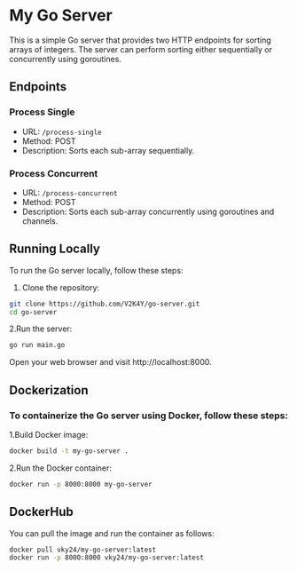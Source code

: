 # My Go Server

This is a simple Go server that provides two HTTP endpoints for sorting arrays of integers. The server can perform sorting either sequentially or concurrently using goroutines.

## Endpoints

### Process Single
- URL: `/process-single`
- Method: POST
- Description: Sorts each sub-array sequentially.

### Process Concurrent
- URL: `/process-concurrent`
- Method: POST
- Description: Sorts each sub-array concurrently using goroutines and channels.

## Running Locally

To run the Go server locally, follow these steps:

1. Clone the repository:
  ```bash
  git clone https://github.com/V2K4Y/go-server.git
  cd go-server
  ```
2.Run the server:
  ```bash
  go run main.go
  ```
Open your web browser and visit http://localhost:8000.



## Dockerization
### To containerize the Go server using Docker, follow these steps:
1.Build Docker image:
  ```bash
  docker build -t my-go-server .
  ```
2.Run the Docker container:
  ```bash
  docker run -p 8000:8000 my-go-server
  ```



## DockerHub
You can pull the image and run the container as follows:
  ```bash
  docker pull vky24/my-go-server:latest
  docker run -p 8000:8000 vky24/my-go-server:latest
  ```

   
